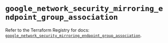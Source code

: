 # `google_network_security_mirroring_endpoint_group_association`

Refer to the Terraform Registry for docs: [`google_network_security_mirroring_endpoint_group_association`](https://registry.terraform.io/providers/hashicorp/google/6.40.0/docs/resources/network_security_mirroring_endpoint_group_association).

